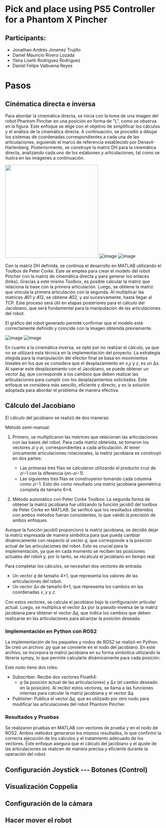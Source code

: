 # Pick and place using PS5 Controller for a Phantom X Pincher
## Participants:
- Jonathan Andrés Jimenez Trujillo
- Daniel Mauricio Rivero Lozada
- Yeira Liseth Rodriguez Rodriguez
- Daniel Felipe Valbuena Reyes

# Pasos

## Cinématica directa e inversa
Para abordar la cinemática directa, se inicia con la toma de una imagen del robot Phantom Pincher en una posición en forma de "L", como se observa en la figura. Este enfoque se elige con el objetivo de simplificar los cálculos y el análisis de la cinemática directa. A continuación, se procedió a dibujar los sistemas de coordenadas correspondientes a cada una de las articulaciones, siguiendo el marco de referencia establecido por Denavit-Hartenberg. Posteriormente, se construye la matriz DH para la cinemática directa, analizando cada uno de los eslabones y articulaciones, tal como se ilustra en las imágenes a continuación.

<img src="https://github.com/user-attachments/assets/6cbf92c4-93fd-450c-b00a-3b559d2b2505" width="300"/> ![image](https://github.com/user-attachments/assets/aeba4fe4-343d-4f64-9a35-3c4469fd515f) ![image](https://github.com/user-attachments/assets/19ce62ca-894a-4908-aa8c-52978fb34ae9)


Con la matriz DH definida, se continúa el desarrollo en MATLAB utilizando el Toolbox de Peter Corke. Este se emplea para crear el modelo del robot Pincher con la matriz de cinemática directa y para generar los enlaces (links). Gracias a este mismo Toolbox, es posible calcular la matriz que relaciona la base con la primera articulación. Luego, se obtiene la matriz que vincula la primera articulación con la segunda. Al multiplicar las matrices 𝐴01 y 𝐴12, se obtiene 𝐴02, y así sucesivamente, hasta llegar al TCP. Este proceso será útil en etapas posteriores para el cálculo del Jacobiano, que será fundamental para la manipulación de las articulaciones del robot.

El gráfico del robot generado permite confirmar que el modelo está correctamente definido y coincide con la imagen obtenida previamente.

![image](https://github.com/user-attachments/assets/3f20b5a6-bd70-4beb-a13a-f27a63d80870) ![image](https://github.com/user-attachments/assets/9ed7f17d-e433-48a7-ac6d-42354f548d64)

En cuanto a la cinemática inversa, se optó por no realizar el cálculo, ya que no se utilizará esta técnica en la implementación del proyecto. La estrategia elegida para la manipulación del efector final se basa en movimientos lineales en los que se considera que el desplazamiento en 𝑥,𝑦 y 𝑧, es un Δ𝑥. Al operar este desplazamiento con el Jacobiano, se puede obtener un vector Δ𝑞, que corresponde a los cambios que deben realizar las articulaciones para cumplir con los desplazamientos solicitados. Este enfoque se considera más sencillo, eficiente y directo, y es la solución adoptada para abordar el problema de manera efectiva.

## Cálculo del Jacobiano
El cálculo del jacobiano se realizó de dos maneras:

Método semi-manual:
1. Primero, se multiplicaron las matrices que relacionan las articulaciones con las bases del robot. Para cada matriz obtenida, se tomaron los vectores 𝑧𝑖 y 𝑜𝑖, correspondientes a cada articulación. Al tener únicamente articulaciones rotacionales, la matriz jacobiana se construyó en dos partes:
   - Las primeras tres filas se calcularon utilizando el producto cruz de 𝑧𝑖−1 con la diferencia (𝑜𝑛−𝑜𝑖−1).
   - Las siguientes tres filas se construyeron tomando cada columna como 𝑧𝑖−1.
Esto dio como resultado una matriz jacobiana geométrica completa de tamaño 6×4.

2. Método automático con Peter Corke Toolbox:
La segunda forma de obtener la matriz jacobiana fue utilizando la función jacob0 del toolbox de Peter Corke en MATLAB. Se verificó que los resultados obtenidos con ambos métodos fueran consistentes, lo que validó la precisión de ambos enfoques.

Aunque la función jacob0 proporcionó la matriz jacobiana, se decidió dejar la matriz expresada de manera simbólica para que pueda cambiar dinámicamente con respecto al vector 𝑞, que corresponde a la posición actual de las articulaciones del robot. Esto es crucial para la implementación, ya que en cada momento se reciben las posiciones actuales del robot y, por lo tanto, se recalcula el jacobiano en tiempo real.

Para completar los cálculos, se necesitan dos vectores de entrada:
  - Un vector 𝑞 de tamaño 4×1, que representa los valores de las articulaciones del robot.
  - Un vector Δ𝑥 de tamaño 6×1, que representa los cambios en las coordenadas 𝑥, 𝑦 y 𝑧.
    
Con estos vectores, se calcula el jacobiano bajo la configuración articular actual. Luego, se multiplica el vector Δ𝑥 por la pseudo-inversa de la matriz jacobiana para obtener el vector Δ𝑞, que indica los cambios que deben realizarse en las articulaciones para alcanzar la posición deseada.

### Implementación en Python con ROS2
La implementación de los paquetes y nodos de ROS2 se realizó en Python. Se creó un archivo .py que se convierte en el nodo del jacobiano. En este archivo, se incorpora la matriz jacobiana en su forma simbólica utilizando la librería sympy, lo que permite calcularla dinámicamente para cada posición.

Este nodo tiene dos roles:
- Subscriber: Recibe dos vectores Float64:
    - 𝑞 (la posición actual de las articulaciones) y Δ𝑥 (el cambio deseado en la posición). Al recibir estos vectores, se llama a las funciones internas para calcular la matriz jacobiana y el vector Δ𝑞.
- Publisher: Publica el vector Δ𝑞, que es utilizado por otro nodo para modificar las articulaciones del robot Phantom Pincher.
  
### Resultados y Pruebas
Se realizaron pruebas en MATLAB con vectores de prueba y en el nodo de ROS2. Ambos métodos generaron los mismos resultados, lo que confirmó la correcta ejecución de los cálculos y el tratamiento adecuado de los vectores. Este enfoque asegura que el cálculo del jacobiano y el ajuste de las articulaciones se realicen de manera precisa y eficiente durante la operación del robot.


## Configuración Joystick --- Botones (Control)

## Visualización Coppelia

## Configuración de la cámara
## Hacer mover el robot
